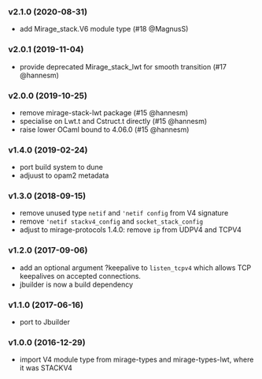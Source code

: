 ### v2.1.0 (2020-08-31)

* add Mirage_stack.V6 module type (#18 @MagnusS)

### v2.0.1 (2019-11-04)

* provide deprecated Mirage_stack_lwt for smooth transition (#17 @hannesm)

### v2.0.0 (2019-10-25)

- remove mirage-stack-lwt package (#15 @hannesm)
- specialise on Lwt.t and Cstruct.t directly (#15 @hannesm)
- raise lower OCaml bound to 4.06.0 (#15 @hannesm)

### v1.4.0 (2019-02-24)

- port build system to dune
- adjuust to opam2 metadata

### v1.3.0 (2018-09-15)

- remove unused type `netif` and `'netif config` from V4 signature
- remove `'netif stackv4_config` and `socket_stack_config`
- adjust to mirage-protocols 1.4.0: remove `ip` from UDPV4 and TCPV4

### v1.2.0 (2017-09-06)

- add an optional argument ?keepalive to `listen_tcpv4` which allows TCP
  keepalives on accepted connections.
- jbuilder is now a build dependency

### v1.1.0 (2017-06-16)

- port to Jbuilder

### v1.0.0 (2016-12-29)

- import V4 module type from mirage-types and mirage-types-lwt, where it was STACKV4
